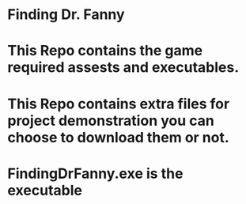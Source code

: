 # Finding Dr. Fanny
# This Repo contains the game required assests and executables.
# This Repo contains extra files for project demonstration you can choose to download them or not.
# FindingDrFanny.exe is the executable 
